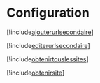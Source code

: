 # Configuration

[!include[ajouterurlsecondaire](configuration.ajouterurlsecondaire.autogen.md)]

[!include[editerurlsecondaire](configuration.editerurlsecondaire.autogen.md)]

[!include[obtenirtouslessites](configuration.obtenirtouslessites.autogen.md)]

[!include[obtenirsite](configuration.obtenirsite.autogen.md)]


































































